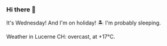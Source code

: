 ### Hi there :wave:

It's Wednesday! And I'm on holiday! :desert_island: I'm probably sleeping.

Weather in Lucerne CH: overcast, at +17°C.
